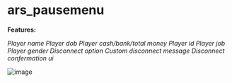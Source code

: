 # ars_pausemenu
**Features:**

*Player name
Player dob
Player cash/bank/total money
Player id
Player job
Player gender
Disconnect option 
Custom disconnect message
Disconnect confermation ui*

![image](https://github.com/Arius-Development/ars_pausemenu/assets/70983185/6edc48ec-417e-4ee7-8781-40e4cc1c1a5d)
